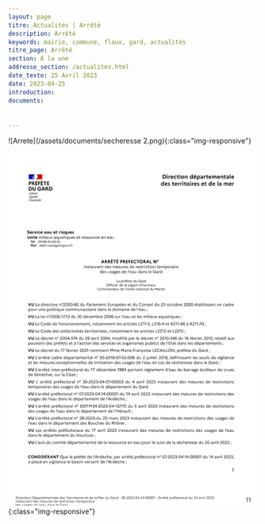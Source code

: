 ```yaml
---
layout: page
titre: Actualités | Arrêté
description: Arrêté
keywords: mairie, commune, flaux, gard, actualités
titre_page: Arrêté
section: À la une
addresse_section: /actualites.html
date_texte: 25 Avril 2023
date: 2023-04-25
introduction: 
documents:

  
---
```



![Arrete](/assets/documents/secheresse 2.png){:class="img-responsive"}

![Arrete](/assets/documents/secheresse.png){:class="img-responsive"}


